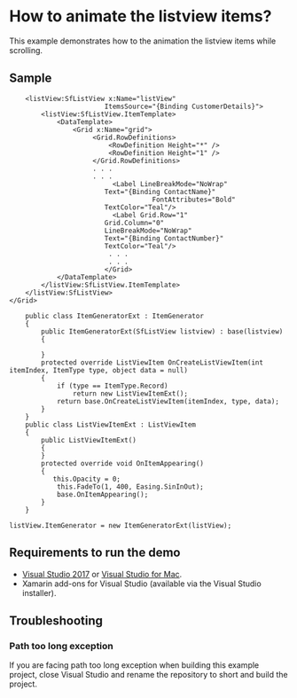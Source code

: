 # How to animate the listview items?
This example demonstrates how to the animation the listview items while scrolling.

## Sample

```xaml
    <listView:SfListView x:Name="listView"
                        ItemsSource="{Binding CustomerDetails}">
        <listView:SfListView.ItemTemplate>
            <DataTemplate>
                <Grid x:Name="grid">
                     <Grid.RowDefinitions>
                         <RowDefinition Height="*" />
                         <RowDefinition Height="1" />
                     </Grid.RowDefinitions>
                     . . .
                     . . .
                          <Label LineBreakMode="NoWrap"
                        Text="{Binding ContactName}"
                                    FontAttributes="Bold"
                        TextColor="Teal"/>
                          <Label Grid.Row="1"
                        Grid.Column="0"
                        LineBreakMode="NoWrap"
                        Text="{Binding ContactNumber}"
                        TextColor="Teal"/>
                         . . .
                         . . .
                        </Grid>
            </DataTemplate>
        </listView:SfListView.ItemTemplate>
    </listView:SfListView>
</Grid>

    public class ItemGeneratorExt : ItemGenerator
    {        
        public ItemGeneratorExt(SfListView listview) : base(listview)
        {
            
        }
        protected override ListViewItem OnCreateListViewItem(int itemIndex, ItemType type, object data = null)
        {
            if (type == ItemType.Record)
                return new ListViewItemExt();
            return base.OnCreateListViewItem(itemIndex, type, data);
        }
    }
    public class ListViewItemExt : ListViewItem
    {        
        public ListViewItemExt()
        {            
        }
        protected override void OnItemAppearing()
        {
           this.Opacity = 0;
            this.FadeTo(1, 400, Easing.SinInOut);
            base.OnItemAppearing();
        }       
    }

listView.ItemGenerator = new ItemGeneratorExt(listView);
```


## <a name="requirements-to-run-the-demo"></a>Requirements to run the demo ##

* [Visual Studio 2017](https://visualstudio.microsoft.com/downloads/) or [Visual Studio for Mac](https://visualstudio.microsoft.com/vs/mac/).
* Xamarin add-ons for Visual Studio (available via the Visual Studio installer).

## <a name="troubleshooting"></a>Troubleshooting ##
### Path too long exception
If you are facing path too long exception when building this example project, close Visual Studio and rename the repository to short and build the project.
